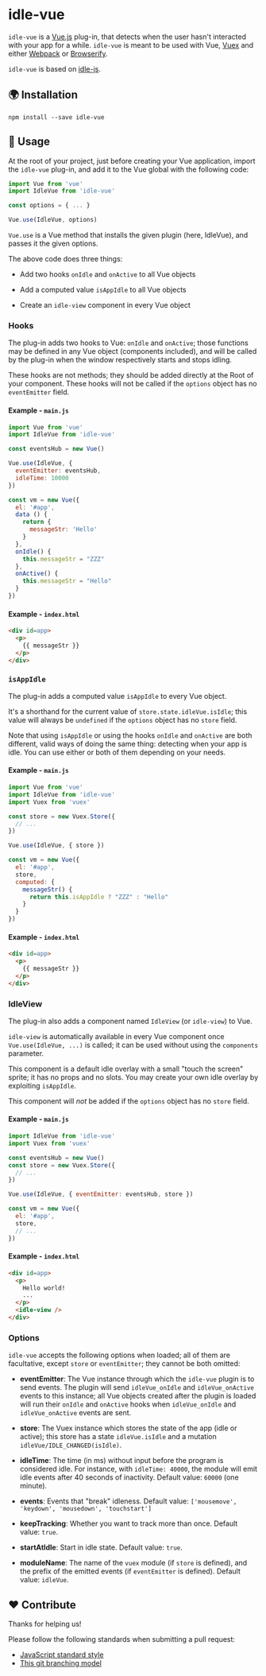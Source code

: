 idle-vue
========

`idle-vue` is a [Vue.js](http://vuejs.org/) plug-in, that detects when the user hasn't interacted with your app for a while. `idle-vue` is meant to be used with Vue, [Vuex](https://github.com/vuejs/vuex) and either [Webpack](https://webpack.js.org/) or [Browserify](http://browserify.org/).

`idle-vue` is based on [idle-js](https://github.com/soixantecircuits/idle-js).

:earth_africa: Installation
---------------------------

    npm install --save idle-vue

:wave: Usage
------------

At the root of your project, just before creating your Vue application, import the `idle-vue` plug-in, and add it to the Vue global with the following code:

``` js
import Vue from 'vue'
import IdleVue from 'idle-vue'

const options = { ... }

Vue.use(IdleVue, options)
```

`Vue.use` is a Vue method that installs the given plugin (here, IdleVue), and passes it the given options.

The above code does three things:

* Add two hooks `onIdle` and `onActive` to all Vue objects

* Add a computed value `isAppIdle` to all Vue objects

* Create an `idle-view` component in every Vue object

### Hooks

The plug-in adds two hooks to Vue: `onIdle` and `onActive`; those functions may be defined in any Vue object (components included), and will be called by the plug-in when the window respectively starts and stops idling.

These hooks are not methods; they should be added directly at the Root of your component. These hooks will not be called if the `options` object has no `eventEmitter` field.

#### Example - `main.js`

``` js
import Vue from 'vue'
import IdleVue from 'idle-vue'

const eventsHub = new Vue()

Vue.use(IdleVue, {
  eventEmitter: eventsHub,
  idleTime: 10000
})

const vm = new Vue({
  el: '#app',
  data () {
    return {
      messageStr: 'Hello'
    }
  },
  onIdle() {
    this.messageStr = "ZZZ"
  },
  onActive() {
    this.messageStr = "Hello"
  }
})
```

#### Example - `index.html`

``` html
<div id=app>
  <p>
    {{ messageStr }}
  </p>
</div>
```

### `isAppIdle`

The plug-in adds a computed value `isAppIdle` to every Vue object.

It's a shorthand for the current value of `store.state.idleVue.isIdle`; this value will always be `undefined` if the `options` object has no `store` field.

Note that using `isAppIdle` or using the hooks `onIdle` and `onActive` are both different, valid ways of doing the same thing: detecting when your app is idle. You can use either or both of them depending on your needs.

#### Example - `main.js`

``` js
import Vue from 'vue'
import IdleVue from 'idle-vue'
import Vuex from 'vuex'

const store = new Vuex.Store({
  // ...
})

Vue.use(IdleVue, { store })

const vm = new Vue({
  el: '#app',
  store,
  computed: {
    messageStr() {
      return this.isAppIdle ? "ZZZ" : "Hello"
    }
  }
})
```

#### Example - `index.html`

``` html
<div id=app>
  <p>
    {{ messageStr }}
  </p>
</div>
```

### IdleView

The plug-in also adds a component named `IdleView` (or `idle-view`) to Vue.

`idle-view` is automatically available in every Vue component once `Vue.use(IdleVue, ...)` is called; it can be used without using the `components` parameter.

This component is a default idle overlay with a small "touch the screen" sprite; it has no props and no slots. You may create your own idle overlay by exploiting `isAppIdle`.

This component will *not* be added if the `options` object has no `store` field.

#### Example - `main.js`

``` js
import IdleVue from 'idle-vue'
import Vuex from 'vuex'

const eventsHub = new Vue()
const store = new Vuex.Store({
  // ...
})

Vue.use(IdleVue, { eventEmitter: eventsHub, store })

const vm = new Vue({
  el: '#app',
  store,
  // ...
})
```

#### Example - `index.html`

``` html
<div id=app>
  <p>
    Hello world!
    ...
  </p>
  <idle-view />
</div>
```

### Options

`idle-vue` accepts the following options when loaded; all of them are facultative, except `store` or `eventEmitter`; they cannot be both omitted:

* __eventEmitter__: The Vue instance through which the `idle-vue` plugin is to send events. The plugin will send `idleVue_onIdle` and `idleVue_onActive` events to this instance; all Vue objects created after the plugin is loaded will run their `onIdle` and `onActive` hooks when `idleVue_onIdle` and `idleVue_onActive` events are sent.

* __store__: The Vuex instance which stores the state of the app (idle or active); this store has a state `idleVue.isIdle` and a mutation `idleVue/IDLE_CHANGED(isIdle)`.

* __idleTime__: The time (in ms) without input before the program is considered idle. For instance, with `idleTime: 40000`, the module will emit idle events after 40 seconds of inactivity. Default value: `60000` (one minute).

* __events__: Events that "break" idleness. Default value: `['mousemove', 'keydown', 'mousedown', 'touchstart']`

* __keepTracking__: Whether you want to track more than once. Default value: `true`.

* __startAtIdle__: Start in idle state. Default value: `true`.

* __moduleName__: The name of the `vuex` module (if `store` is defined), and the prefix of the emitted events (if `eventEmitter` is defined). Default value: `idleVue`.


:heart: Contribute
------------------

Thanks for helping us!

Please follow the following standards when submitting a pull request:

* [JavaScript standard style](http://standardjs.com/)
* [This git branching model](nvie.com/posts/a-successful-git-branching-model/)
